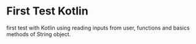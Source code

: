 # First Test Kotlin

first test with Kotlin using reading inputs from user, functions and basics methods of String object. 
